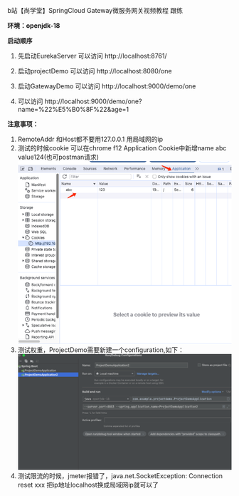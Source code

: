 b站【尚学堂】SpringCloud Gateway微服务网关视频教程 跟练

**环境：openjdk-18**

**启动顺序**
1. 先启动EurekaServer 可以访问 http://localhost:8761/
2. 启动projectDemo 可以访问 http://localhost:8080/one
3. 启动GatewayDemo  可以访问 http://localhost:9000/demo/one

4. 可以访问 http://localhost:9000/demo/one?name=%22%E5%B0%8F%22&age=1

**注意事项：**
1. RemoteAddr 和Host都不要用127.0.0.1 用局域网的ip
2. 测试的时候cookie 可以在chrome f12 Application Cookie中新增name abc value124(也可postman请求)
   ![img.png](img.png)
3. 测试权重，ProjectDemo需要新建一个configuration,如下：
![img_1.png](img_1.png)
4. 测试限流的时候，jmeter报错了，java.net.SocketException: Connection reset xxx 把ip地址localhost换成局域网ip就可以了